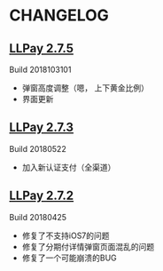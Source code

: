 CHANGELOG
===

## [LLPay 2.7.5](https://gitee.com/LLPayiOS/LLPay/tree/2.7.5/) 

Build 2018103101
- 弹窗高度调整（嗯， 上下黄金比例）
- 界面更新

## [LLPay 2.7.3](https://github.com/LLPayiOSDev/LLPay/releases/tag/2.7.3) 

Build 20180522

- 加入新认证支付（全渠道）

## [LLPay 2.7.2](https://github.com/LLPayiOSDev/LLPay/releases/tag/2.7.2) 
Build 20180425

- 修复了不支持iOS7的问题
- 修复了分期付详情弹窗页面混乱的问题
- 修复了一个可能崩溃的BUG
